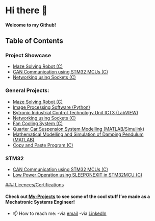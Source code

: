 # Hi there 👋
#### Welcome to my Github!

## Table of Contents
### Project Showcase
- [Maze Solving Robot (C)](https://github.com/ZafeerAbbasi/My-Projects/tree/main/Maze_Solving_Robot_C)
- [CAN Communication using STM32 MCUs (C)](https://github.com/ZafeerAbbasi/My-Projects/tree/main/CAN_Communication_C)
- [Networking using Sockets (C)](https://github.com/ZafeerAbbasi/My-Projects/tree/main/Network_Socket_Communication_C)
### General Projects:
- [Maze Solving Robot (C)](https://github.com/ZafeerAbbasi/My-Projects/tree/main/Maze_Solving_Robot_C)
- [Image Processing Software (Python)](https://github.com/ZafeerAbbasi/My-Projects/tree/main/Image_Processing_Software_Python)
- [Bytronic Industrial Control Technology Unit ICT3 (LabVIEW)](https://github.com/ZafeerAbbasi/My-Projects/tree/main/Bytronic_Industrial_Control_Technology_Unit_ICT3_LabVIEW)
- [Networking using Sockets (C)](https://github.com/ZafeerAbbasi/My-Projects/tree/main/Network_Socket_Communication_C)
- [Fan Cooling System (C)](https://github.com/ZafeerAbbasi/My-Projects/tree/main/Fan_Cooling_System_C)
- [Quarter Car Suspension System Modelling (MATLAB/Simulink)](https://github.com/ZafeerAbbasi/My-Projects/tree/main/Quarter_Car_Suspension_System_Modelling_MATLAB_SIMULINK)
- [Mathematical Modelling and Simulation of Damping Pendulum (MATLAB)](https://github.com/ZafeerAbbasi/My-Projects/tree/main/Mathematical_Modelling_and_Simulation_of_a_Damping_Pendulum_MATLAB)
- [Copy and Paste Program (C)](https://github.com/ZafeerAbbasi/My-Projects/tree/main/Copy_and_Paste_Program_C)

### STM32  
- [CAN Communication using STM32 MCUs (C)](https://github.com/ZafeerAbbasi/My-Projects/tree/main/CAN_Communication_C)
- [Low Power Operation using SLEEPONEXIT in STM32MCU (C)](https://github.com/ZafeerAbbasi/My_Projects/tree/main/STM32_Projects/LowPowerMode_SLEEPONEXIT_C)

[### Licences/Certifications]()


#### Check out [My-Projects](https://github.com/ZafeerAbbasi/My-Projects) to see some of the cool stuff I’ve made as a Mechatronic Systems Engineer!
 - 📫 How to reach me: -via [email](mailto:zafeerabbasi57@yahoo.com) -via [LinkedIn](https://www.linkedin.com/in/zafeerabbasi/)
 


